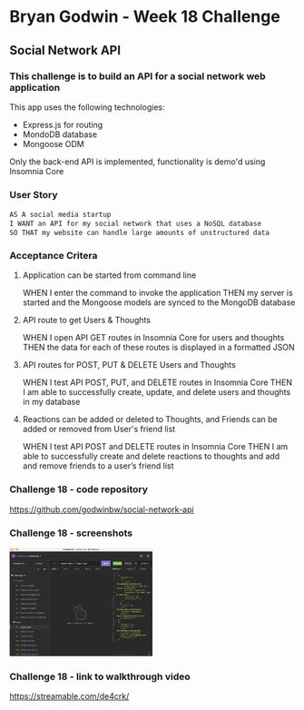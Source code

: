 # **Bryan Godwin - Week 18 Challenge**

## **Social Network API**

### This challenge is to build an API for a social network web application

This app uses the following technologies:

- Express.js for routing
- MondoDB database
- Mongoose ODM

Only the back-end API is implemented, functionality is demo'd using Insomnia Core

### **User Story**

    AS A social media startup
    I WANT an API for my social network that uses a NoSQL database
    SO THAT my website can handle large amounts of unstructured data

### **Acceptance Critera**

1.  Application can be started from command line

    WHEN I enter the command to invoke the application
    THEN my server is started and the Mongoose models are synced to the MongoDB database

2.  API route to get Users & Thoughts

    WHEN I open API GET routes in Insomnia Core for users and thoughts
    THEN the data for each of these routes is displayed in a formatted JSON

3.  API routes for POST, PUT & DELETE Users and Thoughts

    WHEN I test API POST, PUT, and DELETE routes in Insomnia Core
    THEN I am able to successfully create, update, and delete users and thoughts in my database

4.  Reactions can be added or deleted to Thoughts, and Friends can be added or removed from User's friend list

    WHEN I test API POST and DELETE routes in Insomnia Core
    THEN I am able to successfully create and delete reactions to thoughts and add and remove friends to a user’s friend list

### **Challenge 18 - code repository**

<https://github.com/godwinbw/social-network-api>

### **Challenge 18 - screenshots**

<img src="./screenshot-1.png" style="width: 50%; height=auto;">

### Challenge 18 - link to walkthrough video

<https://streamable.com/de4crk/>
